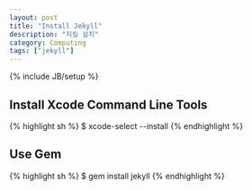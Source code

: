 ```yaml
---
layout: post
title: "Install Jekyll"
description: "지킬 설치"
category: Computing
tags: ["jekyll"]
---
```

{% include JB/setup %}

## Install Xcode Command Line Tools

{% highlight sh %}
$ xcode-select --install
{% endhighlight %}

## Use Gem

{% highlight sh %}
$ gem install jekyll
{% endhighlight %}

